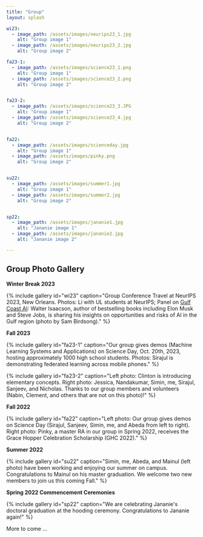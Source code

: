 ```yaml
---
title: "Group"
layout: splash

wi23:
  - image_path: /assets/images/neurips23_1.jpg
    alt: "Group image 1"
  - image_path: /assets/images/neurips23_2.jpg
    alt: "Group image 2"

fa23-1:
  - image_path: /assets/images/science23_1.png
    alt: "Group image 1"
  - image_path: /assets/images/science23_2.png
    alt: "Group image 2"


fa23-2:
  - image_path: /assets/images/science23_3.JPG
    alt: "Group image 1"
  - image_path: /assets/images/science23_4.jpg
    alt: "Group image 2"


fa22:
  - image_path: /assets/images/scienceday.jpg
    alt: "Group image 1"
  - image_path: /assets/images/pinky.png
    alt: "Group image 2"


su22:
  - image_path: /assets/images/summer1.jpg
    alt: "Group image 1"
  - image_path: /assets/images/summer2.jpg
    alt: "Group image 2"


sp22:
  - image_path: /assets/images/jananie1.jpg
    alt: "Jananie image 1"
  - image_path: /assets/images/jananie2.jpg
    alt: "Jananie image 2"

---
```




## Group Photo Gallery


**Winter Break 2023**


{% include gallery id="wi23" caption="Group Conference Travel at NeurIPS 2023, New Orleans. Photos: Li with UL students at NeurIPS; Panel on [Gulf Coast AI](https://tulanecs.github.io/GulfCoastAI/): Walter Isaacson, author of bestselling books including Elon Musk and Steve Jobs, is sharing his insights on opportunities and risks of AI in the Gulf region (photo by Sam Birdsong)." %}



**Fall 2023** 


{% include gallery id="fa23-1" caption="Our group gives demos (Machine Learning Systems and Applications) on Science Day, Oct. 20th, 2023, hosting approximately 1000 high school students. Photos: Sirajul is demonstrating federated learning across mobile phones." %}

{% include gallery id="fa23-2" caption="Left photo: Clinton is introducing elementary concepts. Right photo: Jessica, Nandakumar, Simin, me, Sirajul, Sanjeev, and Nicholas. Thanks to our group members and volunteers (Nabin, Clement, and others that are not on this photo)!" %}



**Fall 2022** 


{% include gallery id="fa22" caption="Left photo: Our group gives demos on Science Day (Sirajul, Sanjeev, Simin, me, and Abeda from left to right). Right photo: Pinky, a master RA in our group in Spring 2022, receives the Grace Hopper Celebration Scholarship (GHC 2022)." %}



**Summer 2022**


{% include gallery id="su22" caption="Simin, me, Abeda, and Mainul (left photo) have been working and enjoying our summer on campus. Congratulations to Mainul on his master graduation. We welcome two new members to join us this coming Fall." %}



**Spring 2022 Commencement Ceremonies**

{% include gallery id="sp22" caption="We are celebrating Jananie's doctoral graduation at the hooding ceremony. Congratulations to Jananie again!" %}


More to come ...

